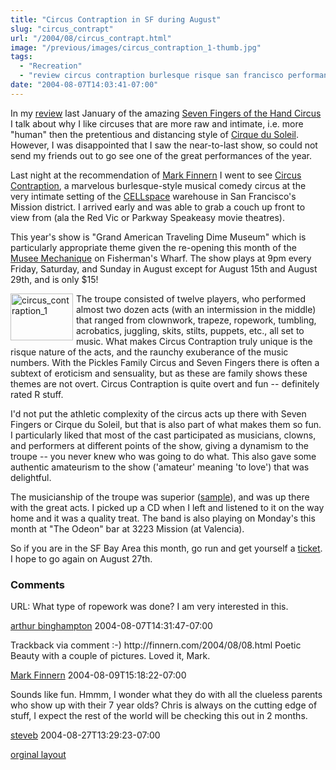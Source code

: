 ```yaml
---
title: "Circus Contraption in SF during August"
slug: "circus_contrapt"
url: "/2004/08/circus_contrapt.html"
image: "/previous/images/circus_contraption_1-thumb.jpg"
tags:
  - "Recreation"
  - "review circus contraption burlesque risque san francisco performance"
date: "2004-08-07T14:03:41-07:00"
---
```

<p>In my <a href="/2004/01/seven_fingers_o.html">review</a> last January of the amazing <a href="http://www.les7doigtsdelamain.com/menu.html">Seven Fingers of the Hand Circus</a> I talk about why I like circuses that are more raw and intimate, i.e. more "human" then the pretentious and distancing style of <a href="http://www.cirquedusoleil.com/CirqueDuSoleil/en/default.htm">Cirque du Soleil</a>. However, I was disappointed that I saw the near-to-last show, so could not send my friends out to go see one of the great performances of the year.</p>
<p>Last night at the recommendation of <a href="http://finnern.com/2004/07/31.html#a714">Mark Finnern</a> I went to see <a href="http://www.circuscontraption.com/">Circus Contraption</a>, a marvelous burlesque-style musical comedy circus at the very intimate setting of the <a href="http://www.cellspace.org/">CELLspace</a> warehouse in San Francisco's Mission district. I arrived early and was able to grab a couch up front to view from (ala the Red Vic or Parkway Speakeasy movie theatres). </p>
<p>This year's show is "Grand American Traveling Dime Museum" which is particularly appropriate theme given the re-opening this month of the <a href="http://www.sfgate.com/cgi-bin/article.cgi?file=/chronicle/archive/2004/08/01/PKGHI7U19K1.DTL">Musee Mechanique</a> on Fisherman's Wharf. The show plays at 9pm every Friday, Saturday, and Sunday in August except for August 15th and August 29th, and is only $15!</p>
<p><a href="/previous/images/circus_contraption_1.html" onclick="window.open('/previous/images/circus_contraption_1.html','popup','width=640,height=480,scrollbars=no,resizable=no,toolbar=no,directories=no,location=no,menubar=no,status=no,left=0,top=0'); return false"><img alt="circus_contraption_1" src="/previous/images/circus_contraption_1-thumb.jpg" width="100" height="75" border="0" style="float: left; margin: 0px 5px 5px 0px;" /></a></p>
<p>The troupe consisted of twelve players, who performed almost two dozen acts (with an intermission in the middle) that ranged from clownwork, trapeze, ropework, tumbling, acrobatics, juggling, skits, stilts, puppets, etc., all set to music. What makes Circus Contraption truly unique is the risque nature of the acts, and the raunchy exuberance of the music numbers. With the Pickles Family Circus and Seven Fingers there is often a subtext of eroticism and sensuality, but as these are family shows these themes are not overt. Circus Contraption is quite overt and fun -- definitely rated R stuff.</p>
<p>I'd not put the athletic complexity of the circus acts up there with Seven Fingers or Cirque du Soleil, but that is also part of what makes them so fun. I particularly liked that most of the cast participated as musicians, clowns, and performers at different points of the show, giving a dynamism to the troupe -- you never knew who was going to do what. This also gave some authentic amateurism to the show ('amateur' meaning 'to love') that was delightful.</p>
<p>The musicianship of the troupe was superior (<a href="http://www.circuscontraption.com/audio/come2circus.mp3">sample</a>), and was up there with the great acts. I picked up a CD when I left and listened to it on the way home and it was a quality treat. The band is also playing on Monday's this month at "The Odeon" bar at 3223 Mission (at Valencia).</p>
<p>So if you are in the SF Bay Area this month, go run and get yourself a <a href="http://www.brownpapertickets.com/event/398">ticket</a>. I hope to go again on August 27th.</p>
<footer><h3>Comments</h3>
<div class="u-comment h-cite">
<p class="p-content p-name">URL:
What type of ropework was done? I am very interested in this.
</p>
<a class="u-author h-card" href="#">arthur binghampton</a>
<time class="dt-published" datetime="2004-08-07T14:31:47-07:00">2004-08-07T14:31:47-07:00</time>
</div>
<div class="u-comment h-cite">
<p class="p-content p-name">Trackback via comment :-)
http://finnern.com/2004/08/08.html
Poetic Beauty with a couple of pictures.
Loved it, Mark.
</p>
<a class="u-author h-card" href="http://finnern.com/2004/08/08.html">Mark Finnern</a>
<time class="dt-published" datetime="2004-08-09T15:18:22-07:00">2004-08-09T15:18:22-07:00</time>
</div>
<div class="u-comment h-cite">
<p class="p-content p-name">Sounds like fun.
Hmmm, I wonder what they do with all the clueless parents who show up with their 7 year olds?
Chris is always on the cutting edge of stuff, I expect the rest of the world will be checking this out in 2 months.
</p>
<a class="u-author h-card" href="http://begleyconsulting.com/mediatraininginsights/weblog.php">steveb</a>
<time class="dt-published" datetime="2004-08-27T13:29:23-07:00">2004-08-27T13:29:23-07:00</time>
</div>
</footer>
<p class="previous"><a href="/previous/2004/08/circus_contrapt.html" rel="syndication" class="u-syndication" >orginal layout</a></p>

